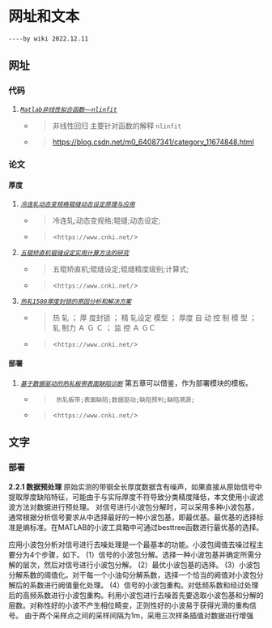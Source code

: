 # 网址和文本
    ----by wiki 2022.12.11

## 网址

### 代码
1. *[`Matlab非线性拟合函数——nlinfit`](https://blog.csdn.net/m0_64087341/article/details/126807477?ops_request_misc=&request_id=&biz_id=102&utm_term=%E9%9D%9E%E7%BA%BF%E6%80%A7%E6%8B%9F%E5%90%88&utm_medium=distribute.pc_search_result.none-task-blog-2~all~sobaiduweb~default-6-126807477.142^v68^control,201^v4^add_ask,213^v2^t3_esquery_v2&spm=1018.2226.3001.4187 "CSND")*
   * > 非线性回归 主要针对函数的解释 `nlinfit`
   * > <https://blog.csdn.net/m0_64087341/category_11674848.html>

### 论文

#### 厚度
1. *[`冷连轧动态变规格辊缝动态设定原理与应用`](https://kns.cnki.net/kcms/detail/detail.aspx?dbcode=CJFD&dbname=CJFD2001&filename=GANT200110012&uniplatform=NZKPT&v=zEFla0Ckkctyv_LVG6Td5rzAVUtAbHdedRoORxqGJuFIjJTv9umOFBXROfcBqxiH "知网")*
   * > 冷连轧;动态变规格;辊缝;动态设定;
   * > <`https://www.cnki.net/`>

2. *[`五辊矫直机辊缝设定实用计算方法的研究`](https://kns.cnki.net/kcms/detail/detail.aspx?dbcode=CJFD&dbname=CJFD2006&filename=GANT200608012&uniplatform=NZKPT&v=fOsyM4KIdlEt_HeaVb93Id6RQfRglzG4QbgiWZvgBjePpfJFvwTxFpW9cpL9mVWX "知网")*
   * > 	五辊矫直机;辊缝设定;辊缝精度级别;计算式;
   * > <`https://www.cnki.net/`>

3. *[`热轧1580厚度封锁的原因分析和解决方案`](file:///C:/Users/wiki/Desktop/%E6%96%B0%E5%BB%BA%E6%96%87%E4%BB%B6%E5%A4%B9/%E7%83%AD%E8%BD%A71580%E5%8E%9A%E5%BA%A6%E5%B0%81%E9%94%81%E7%9A%84%E5%8E%9F%E5%9B%A0%E5%88%86%E6%9E%90%E5%92%8C%E8%A7%A3%E5%86%B3%E6%96%B9%E6%A1%88_%E6%A2%81%E5%85%B4%E5%9B%BD.pdf "本地")*
   * > 	热 轧 ； 厚 度封锁 ； 精 轧设定 模型 ； 厚度 自 动 控 制 模 型 ； 轧 制力 Ａ Ｇ Ｃ ； 监 控 Ａ ＧＣ
   * > <`https://www.cnki.net/`>


#### 部署
1. *[`基于数据驱动的热轧板带表面缺陷诊断`](https://kns.cnki.net/kcms/detail/detail.aspx?dbcode=CMFD&dbname=CMFD202101&filename=1020343614.nh&uniplatform=NZKPT&v=IS4Mh1sAVBflp0P7zCxYxTqbe6x2GijX3x-pR1ngNN65hIMP44y860rKVlNP6yaN "知网")*
  第五章可以借鉴，作为部署模块的模板。
   * > 		热轧板带;表面缺陷;数据驱动;缺陷预判;缺陷溯源;
   * > <`https://www.cnki.net/`>




## 文字

### 部署
**2.2.1 数据预处理**
原始实测的带钢全长厚度数据含有噪声，如果直接从原始信号中提取厚度缺陷特征，可能由于与实际厚度不符导致分类精度降低，本文使用小波滤波方法对数据进行预处理。
对信号进行小波包分解时，可以采用多种小波包基，通常根据分析信号要求从中选择最好的一种小波包基，即最优基。最优基的选择标准是熵标准。在MATLAB的小波工具箱中可通过besttree函数进行最优基的选择。

应用小波包分析对信号进行去噪处理是一个最基本的功能。小波包阈值去噪过程主要分为4个步骤，如下。
(1）信号的小波包分解。选择一种小波包基并确定所需分解的层次，然后对信号进行小波包分解。
(2）最优小波包基的选择。
(3）小波包分解系数的阈值化。对干每一个小油句分解系数，选择一个恰当的阙值对小波包分解后的系数进行阙值量化处理。
(4）信号的小波包重构。对低频系数和经过处理后的高频系数进行小波包重构。利用小波包进行去噪首先要选取小波包基和分解的层数。对称性好的小波不产生相位畸变，正则性好的小波易于获得光滑的重构信号。
由于两个采样点之间的采样间隔为1m，采用三次样条插值对数据进行增强